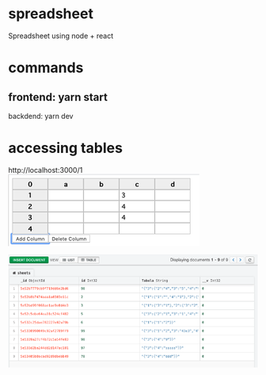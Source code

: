 # spreadsheet
Spreadsheet using node + react

# commands
frontend: yarn start
-
backdend: yarn dev

# accessing tables
http://localhost:3000/1
![alt text](https://github.com/paulopompeu/spreadsheet/blob/master/prints/spreadsheet.png)


![alt text](https://github.com/paulopompeu/spreadsheet/blob/master/prints/mongDB.png)

